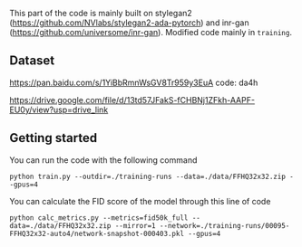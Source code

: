 This part of the code is mainly built on stylegan2 (https://github.com/NVlabs/stylegan2-ada-pytorch) and inr-gan (https://github.com/universome/inr-gan). Modified code mainly in ```training```.
## Dataset
https://pan.baidu.com/s/1YiBbRmnWsGV8Tr959y3EuA  code: da4h 

https://drive.google.com/file/d/13td57JFakS-fCHBNj1ZFkh-AAPF-EU0y/view?usp=drive_link
## Getting started
You can run the code with the following command

```python train.py --outdir=./training-runs --data=./data/FFHQ32x32.zip --gpus=4```

You can calculate the FID score of the model through this line of code

```python calc_metrics.py --metrics=fid50k_full --data=./data/FFHQ32x32.zip --mirror=1 --network=./training-runs/00095-FFHQ32x32-auto4/network-snapshot-000403.pkl --gpus=4```
